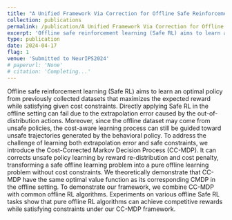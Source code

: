```yaml
---
title: "A Unified Framework Via Correction for Offline Safe Reinforcement Learning"
collection: publications
permalink: /publication/A Unified Framework Via Correction for Offline Safe Reinforcement Learning
excerpt: 'Offline safe reinforcement learning (Safe RL) aims to learn an optimal policy from previously collected datasets that maximizes the expected reward while satisfying given cost constraints. Directly applying Safe RL in the offline setting can fail due to the extrapolation error caused by the out-of-distribution actions. Moreover, since the offline dataset may come from unsafe policies,  the cost-aware learning process can still be guided toward unsafe trajectories generated by the behavioral policy. To address the challenge of learning both extrapolation error and safe constraints, we introduce the Cost-Corrected Markov Decision Process (CC-MDP). It can corrects unsafe policy learning by reward re-distribution and cost penalty, transforming a safe offline learning problem into a pure offline learning problem without cost constraints. We theoretically demonstrate that CC-MDP have the same optimal value function as its corresponding CMDP in the offline setting. To demonstrate our framework, we combine CC-MDP with common offline RL algorithms. Experiments on various offline Safe RL tasks show that pure offline RL algorithms can achieve competitive rewards while satisfying constraints  under our CC-MDP framework.'
type: publication
date: 2024-04-17
flag: 1
venue: 'Submitted to NeurIPS2024'
# paperurl: 'None'
# citation: 'Completing...'
---
```


Offline safe reinforcement learning (Safe RL) aims to learn an optimal policy from previously collected datasets that maximizes the expected reward while satisfying given cost constraints. Directly applying Safe RL in the offline setting can fail due to the extrapolation error caused by the out-of-distribution actions. Moreover, since the offline dataset may come from unsafe policies,  the cost-aware learning process can still be guided toward unsafe trajectories generated by the behavioral policy. To address the challenge of learning both extrapolation error and safe constraints, we introduce the Cost-Corrected Markov Decision Process (CC-MDP). It can corrects unsafe policy learning by reward re-distribution and cost penalty, transforming a safe offline learning problem into a pure offline learning problem without cost constraints. We theoretically demonstrate that CC-MDP have the same optimal value function as its corresponding CMDP in the offline setting. To demonstrate our framework, we combine CC-MDP with common offline RL algorithms. Experiments on various offline Safe RL tasks show that pure offline RL algorithms can achieve competitive rewards while satisfying constraints  under our CC-MDP framework.
